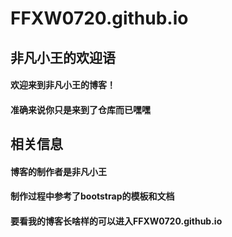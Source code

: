 # FFXW0720.github.io
## 非凡小王的欢迎语
#### 欢迎来到非凡小王的博客！
#### 准确来说你只是来到了仓库而已嘿嘿
## 相关信息
#### 博客的制作者是非凡小王
#### 制作过程中参考了bootstrap的模板和文档
#### 要看我的博客长啥样的可以进入FFXW0720.github.io
